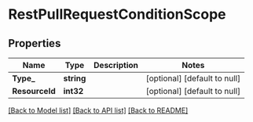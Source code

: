 # RestPullRequestConditionScope

## Properties
Name | Type | Description | Notes
------------ | ------------- | ------------- | -------------
**Type_** | **string** |  | [optional] [default to null]
**ResourceId** | **int32** |  | [optional] [default to null]

[[Back to Model list]](../README.md#documentation-for-models) [[Back to API list]](../README.md#documentation-for-api-endpoints) [[Back to README]](../README.md)

